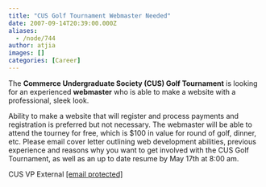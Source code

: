 ```yaml
---
title: "CUS Golf Tournament Webmaster Needed"
date: 2007-09-14T20:39:00.000Z
aliases:
  - /node/744
author: atjia
images: []
categories: [Career]
---
```


The **Commerce Undergraduate Society (CUS) Golf Tournament** is looking for an experienced **webmaster** who is able to make a website with a professional, sleek look.

Ability to make a website that will register and process payments and registration is preferred but not necessary. The webmaster will be able to attend the tourney for free, which is $100 in value for round of golf, dinner, etc. Please email cover letter outlining web development abilities, previous experience and reasons why you want to get involved with the CUS Golf Tournament, as well as an up to date resume by May 17th at 8:00 am.

CUS VP External
[\[email protected\]](/cdn-cgi/l/email-protection#82f1f6e7f5e3f0f6acf1f6fbeee7f1c2e5efe3ebeeace1edef)
